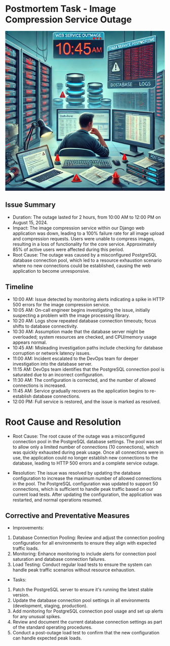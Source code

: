 # Postmortem Task - Image Compression Service Outage

![Technical Issue Resolution](./postmortem.webp)

## Issue Summary
- Duration: The outage lasted for 2 hours, from 10:00 AM to 12:00 PM  on August 15, 2024.
- Impact: The image compression service within our Django web application was down, leading to a 100% failure rate for all image upload and compression requests. Users were unable to compress images, resulting in a loss of functionality for the core service. Approximately 85% of active users were affected during this period.
- Root Cause: The outage was caused by a misconfigured PostgreSQL database connection pool, which led to a resource exhaustion scenario where no new connections could be established, causing the web application to become unresponsive.

## Timeline
- 10:00 AM: Issue detected by monitoring alerts indicating a spike in HTTP 500 errors for the image compression service.
- 10:05 AM: On-call engineer begins investigating the issue, initially suspecting a problem with the image processing library.
- 10:20 AM: Logs show repeated database connection timeouts; focus shifts to database connectivity.
- 10:30 AM: Assumption made that the database server might be overloaded; system resources are checked, and CPU/memory usage appears normal.
- 10:45 AM: Misleading investigation paths include checking for database corruption or network latency issues.
- 11:00 AM: Incident escalated to the DevOps team for deeper investigation into the database server.
- 11:15 AM: DevOps team identifies that the PostgreSQL connection pool is saturated due to an incorrect configuration.
- 11:30 AM: The configuration is corrected, and the number of allowed connections is increased.
- 11:45 AM: Service gradually recovers as the application begins to re-establish database connections.
- 12:00 PM: Full service is restored, and the issue is marked as resolved.

# Root Cause and Resolution
- Root Cause: The root cause of the outage was a misconfigured connection pool in the PostgreSQL database settings. The pool was set to allow only a limited number of connections (10 connections), which was quickly exhausted during peak usage. Once all connections were in use, the application could no longer establish new connections to the database, leading to HTTP 500 errors and a complete service outage.

- Resolution: The issue was resolved by updating the database configuration to increase the maximum number of allowed connections in the pool. The PostgreSQL configuration was updated to support 50 connections, which is sufficient to handle peak traffic based on our current load tests. After updating the configuration, the application was restarted, and normal operations resumed.

## Corrective and Preventative Measures
- Improvements:
1. Database Connection Pooling: Review and adjust the connection pooling configuration for all environments to ensure they align with expected traffic loads.
2. Monitoring: Enhance monitoring to include alerts for connection pool saturation and database connection failures.
3. Load Testing: Conduct regular load tests to ensure the system can handle peak traffic scenarios without resource exhaustion.

- Tasks:
1. Patch the PostgreSQL server to ensure it's running the latest stable version.
2. Update the database connection pool settings in all environments (development, staging, production).
3. Add monitoring for PostgreSQL connection pool usage and set up alerts for any unusual spikes.
4. Review and document the current database connection settings as part of the standard operating procedures.
5. Conduct a post-outage load test to confirm that the new configuration can handle expected peak loads.
